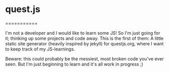 # quest.js
===========

I'm not a developer and I would like to learn some JS! So I'm just going for it; thinking up some projects and code away. This is the first of them: A little static site generator (heavily inspired by jekyll) for questjs.org, where I want to keep track of my JS-learnings.

Beware: this could probably be the messiest, most broken code you've ever seen. But I'm just beginning to learn and it's all work in progress ;)
